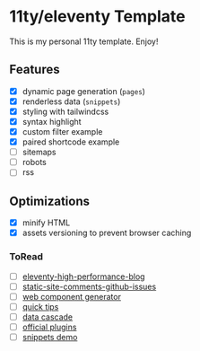 # 11ty/eleventy Template

This is my personal 11ty template. Enjoy!

## Features

- [x] dynamic page generation (`pages`)
- [x] renderless data (`snippets`)
- [x] styling with tailwindcss
- [x] syntax highlight
- [x] custom filter example
- [x] paired shortcode example
- [ ] sitemaps
- [ ] robots
- [ ] rss

## Optimizations
- [x] minify HTML
- [x] assets versioning to prevent browser caching

### ToRead
- [ ] [eleventy-high-performance-blog](https://github.com/google/eleventy-high-performance-blog)
- [ ] [static-site-comments-github-issues](https://www.aleksandrhovhannisyan.com/blog/static-site-comments-github-issues/)
- [ ] [web component generator](https://11ty-web-component-generator.netlify.app/)
- [ ] [quick tips](https://www.11ty.dev/docs/quicktips/)
- [ ] [data cascade](https://benmyers.dev/blog/eleventy-data-cascade/)
- [ ] [official plugins](https://www.11ty.dev/docs/plugins/)
- [ ] [snippets demo](https://11ty.rocks/posts/eleventy-templating-static-code-demos/)